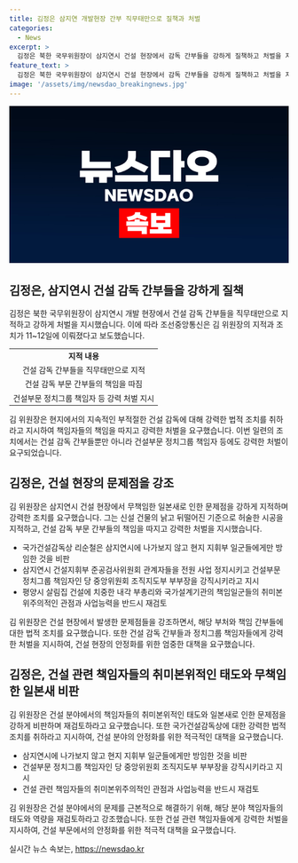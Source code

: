 ```yaml
---
title: 김정은 삼지연 개발현장 간부 직무태만으로 질책과 처벌
categories:
  - News
excerpt: >
  김정은 북한 국무위원장이 삼지연시 건설 현장에서 감독 간부들을 강하게 질책하고 처벌을 지시했다. 건설 감독이 무책임한 태도로 발전을 막아 나간 것으로 비판했으며, 건설 관련 부채임자들에 대한 엄한 조치를 취하라고 지시했다. 또한, 건설 분야의 책임자들의 능력과 태도를 재검토하고 국제관광을 촉진하기 위한 계획을 논의했다.
feature_text: >
  김정은 북한 국무위원장이 삼지연시 건설 현장에서 감독 간부들을 강하게 질책하고 처벌을 지시했다. 건설 감독이 무책임한 태도로 발전을 막아 나간 것으로 비판했으며, 건설 관련 부채임자들에 대한 엄한 조치를 취하라고 지시했다. 또한, 건설 분야의 책임자들의 능력과 태도를 재검토하고 국제관광을 촉진하기 위한 계획을 논의했다.
image: '/assets/img/newsdao_breakingnews.jpg'
---
```


<p><img src="/assets/img/newsdao_breakingnews.jpg" alt="flaretime 속보" /></p>

<h2>김정은, 삼지연시 건설 감독 간부들을 강하게 질책</h2>

<p data-ke-size="size16">김정은 북한 국무위원장이 삼지연시 개발 현장에서 건설 감독 간부들을 직무태만으로 지적하고 강하게 처벌을 지시했습니다. 이에 따라 조선중앙통신은 김 위원장의 지적과 조치가 11~12일에 이뤄졌다고 보도했습니다.</p>

<table>
  <tr>
    <td style="text-align: center; height: 17px;"><b>지적 내용</b></td>
  </tr>
  <tr>
    <td style="text-align: center; height: 17px;">건설 감독 간부들을 직무태만으로 지적</td>
  </tr>
  <tr>
    <td style="text-align: center; height: 17px;">건설 감독 부문 간부들의 책임을 따짐</td>
  </tr>
  <tr>
    <td style="text-align: center; height: 17px;">건설부문 정치그룹 책임자 등 강력 처벌 지시</td>
  </tr>
</table>

<p data-ke-size="size16">김 위원장은 현지에서의 지속적인 부적절한 건설 감독에 대해 강력한 법적 조치를 취하라고 지시하여 책임자들의 책임을 따지고 강력한 처벌을 요구했습니다. 이번 일련의 조치에서는 건설 감독 간부들뿐만 아니라 건설부문 정치그룹 책임자 등에도 강력한 처벌이 요구되었습니다.</p>

<h2>김정은, 건설 현장의 문제점을 강조</h2>

<p data-ke-size="size16">김 위원장은 삼지연시 건설 현장에서 무책임한 일본새로 인한 문제점을 강하게 지적하며 강력한 조치를 요구했습니다. 그는 신설 건물의 낡고 뒤떨어진 기준으로 허술한 시공을 지적하고, 건설 감독 부문 간부들의 책임을 따지고 강력한 처벌을 지시했습니다.</p>

<ul>
  <li>국가건설감독상 리순철은 삼지연시에 나가보지 않고 현지 지휘부 일군들에게만 방임한 것을 비판</li>
  <li>삼지연시 건설지휘부 준공검사위원회 관계자들을 전원 사업 정지시키고 건설부문 정치그룹 책임자인 당 중앙위원회 조직지도부 부부장을 강직시키라고 지시</li>
  <li>평양시 살림집 건설에 치중한 내각 부총리와 국가설계기관의 책임일군들의 취미본위주의적인 관점과 사업능력을 반드시 재검토</li>

</ul>

<p data-ke-size="size16">김 위원장은 건설 현장에서 발생한 문제점들을 강조하면서, 해당 부처와 책임 간부들에 대한 법적 조치를 요구했습니다. 또한 건설 감독 간부들과 정치그룹 책임자들에게 강력한 처벌을 지시하여, 건설 현장의 안정화를 위한 엄중한 대책을 요구했습니다.</p>

<h2>김정은, 건설 관련 책임자들의 취미본위적인 태도와 무책임한 일본새 비판</h2>

<p data-ke-size="size16">김 위원장은 건설 분야에서의 책임자들의 취미본위적인 태도와 일본새로 인한 문제점을 강하게 비판하며 재검토하라고 요구했습니다. 또한 국가건설감독상에 대한 강력한 법적 조치를 취하라고 지시하여, 건설 분야의 안정화를 위한 적극적인 대책을 요구했습니다.</p>

<ul>
  <li>삼지연시에 나가보지 않고 현지 지휘부 일군들에게만 방임한 것을 비판</li>
  <li>건설부문 정치그룹 책임자인 당 중앙위원회 조직지도부 부부장을 강직시키라고 지시</li>
  <li>건설 관련 책임자들의 취미본위주의적인 관점과 사업능력을 반드시 재검토</li>
</ul>

<p data-ke-size="size16">김 위원장은 건설 분야에서의 문제를 근본적으로 해결하기 위해, 해당 분야 책임자들의 태도와 역량을 재검토하라고 강조했습니다. 또한 건설 관련 책임자들에게 강력한 처벌을 지시하여, 건설 부문에서의 안정화를 위한 적극적 대책을 요구했습니다.</p>
실시간 뉴스 속보는, <a href="https://newsdao.kr" rel="dofollow">https://newsdao.kr</a>


